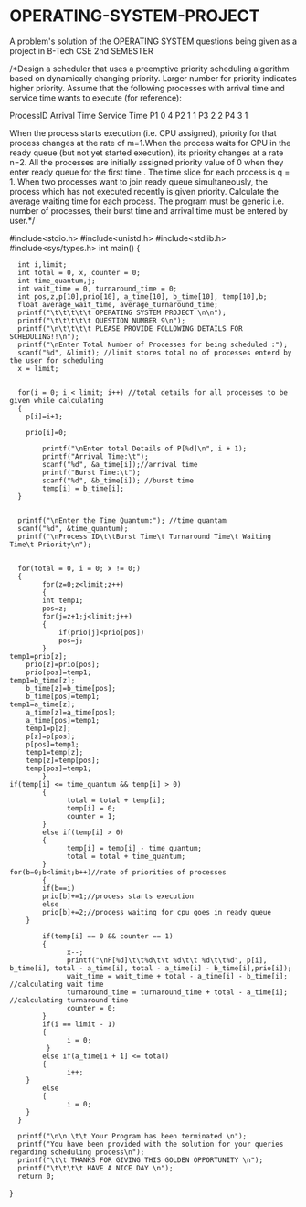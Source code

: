 # OPERATING-SYSTEM-PROJECT
A problem's  solution of the OPERATING SYSTEM questions being given as a project in B-Tech CSE 2nd SEMESTER


/*Design a scheduler that uses a preemptive priority scheduling algorithm based on dynamically changing priority. Larger number for priority indicates higher priority.
Assume that the following processes with arrival time and service time wants to execute (for reference):

ProcessID        	Arrival Time    	Service Time
P1                       	 0                         	 4
P2                       	 1                         	 1
P3                       	 2                         	 2
P4                       	 3                         	 1

When the process starts execution (i.e. CPU assigned), priority for that process changes at the rate of m=1.When the process waits for CPU in the ready queue (but not yet started execution), its priority changes at a rate n=2. All the processes are initially assigned priority value of 0 when they enter ready queue for the first time . The time slice for each process is q = 1. When two processes want to join ready queue simultaneously, the process which has not executed recently is given priority. Calculate the average waiting time for each process. The program must be generic i.e. number of processes, their burst time and arrival time must be entered by user.*/



#include<stdio.h>
#include<unistd.h>
#include<stdlib.h>
#include<sys/types.h>
int main() 
{ 

      int i,limit;
	  int total = 0, x, counter = 0;
	  int time_quantum,j; 
      int wait_time = 0, turnaround_time = 0;
	  int pos,z,p[10],prio[10], a_time[10], b_time[10], temp[10],b; 
      float average_wait_time, average_turnaround_time;
      printf("\t\t\t\t\t OPERATING SYSTEM PROJECT \n\n");	
      printf("\t\t\t\t\t QUESTION NUMBER 9\n");
	  printf("\n\t\t\t\t PLEASE PROVIDE FOLLOWING DETAILS FOR SCHEDULING!!\n");
      printf("\nEnter Total Number of Processes for being scheduled :"); 
      scanf("%d", &limit); //limit stores total no of processes enterd by the user for scheduling
      x = limit; 
      
      
      for(i = 0; i < limit; i++) //total details for all processes to be given while calculating
      {
	    p[i]=i+1;
	   
	    prio[i]=0;
	    
            printf("\nEnter total Details of P[%d]\n", i + 1);
            printf("Arrival Time:\t");
            scanf("%d", &a_time[i]);//arrival time
            printf("Burst Time:\t");
            scanf("%d", &b_time[i]); //burst time
            temp[i] = b_time[i];
      }
      
      
      printf("\nEnter the Time Quantum:"); //time quantam
      scanf("%d", &time_quantum); 
      printf("\nProcess ID\t\tBurst Time\t Turnaround Time\t Waiting Time\t Priority\n");
      
      
      for(total = 0, i = 0; x != 0;) 
      { 
		    for(z=0;z<limit;z++)
		    {
			int temp1;
			pos=z;
			for(j=z+1;j<limit;j++)
			{
			    if(prio[j]<prio[pos])
				pos=j;
			}
	temp1=prio[z];
		prio[z]=prio[pos];
		prio[pos]=temp1;
	temp1=b_time[z];
		b_time[z]=b_time[pos];
		b_time[pos]=temp1;
	temp1=a_time[z];
		a_time[z]=a_time[pos];
		a_time[pos]=temp1;
        temp1=p[z];
		p[z]=p[pos];
		p[pos]=temp1;
        temp1=temp[z];
		temp[z]=temp[pos];
		temp[pos]=temp1;
		    }
	if(temp[i] <= time_quantum && temp[i] > 0) 
            { 
                  total = total + temp[i]; 
                  temp[i] = 0; 
                  counter = 1; 
            } 
            else if(temp[i] > 0) 
            { 
                  temp[i] = temp[i] - time_quantum; 
                  total = total + time_quantum; 
            } 
	for(b=0;b<limit;b++)//rate of priorities of processes
            {
			if(b==i)
			prio[b]+=1;//process starts execution
			else
			prio[b]+=2;//process waiting for cpu goes in ready queue
	    }

            if(temp[i] == 0 && counter == 1) 
            { 
                  x--; 
                  printf("\nP[%d]\t\t%d\t\t %d\t\t %d\t\t%d", p[i], b_time[i], total - a_time[i], total - a_time[i] - b_time[i],prio[i]);
                  wait_time = wait_time + total - a_time[i] - b_time[i]; //calculating wait time
                  turnaround_time = turnaround_time + total - a_time[i]; //calculating turnaround time
                  counter = 0; 
            } 
            if(i == limit - 1) 
            {
                  i = 0; 
             }
            else if(a_time[i + 1] <= total) 
            {
                  i++;
	    }
            else 
            {
                  i = 0;
	    }		
      } 
      
      printf("\n\n \t\t Your Program has been terminated \n");
      printf("You have been provided with the solution for your queries regarding scheduling process\n");
      printf("\t\t THANKS FOR GIVING THIS GOLDEN OPPORTUNITY \n");
      printf("\t\t\t\t HAVE A NICE DAY \n");
      return 0; 
}
